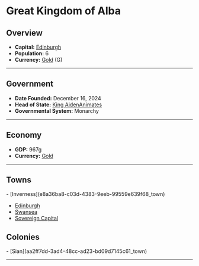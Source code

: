 <!--UNDEDITED FILE, remove this entire line if this file has been edited!-->
# <!--NAME-->Great Kingdom of Alba<!--NAME-->

## Overview

- **Capital:** <!--CAPITAL_LINK-->[Edinburgh](7bea6c1a-fcc7-4e6b-9287-cc147cb3dc02_town)<!--CAPITAL_LINK-->
- **Population:** <!--POPULATION-->6<!--POPULATION-->
- **Currency:** <!--CURRENCY_LINK-->[Gold](Gold_currency)<!--CURRENCY_LINK--> (<!--CURRENCY_ABV-->G<!--CURRENCY_ABV-->)

---

## Government

- **Date Founded:** <!--FOUNDED-->December 16, 2024<!--FOUNDED-->
- **Head of State:** <!--LEADER_TITLE_LINK-->[King AidenAnimates](AidenAnimates_user)<!--LEADER_TITLE_LINK-->
- **Governmental System:** <!--GOVERNMENT-->Monarchy<!--GOVERNMENT-->

---

## Economy

- **GDP:** <!--GDP-->967g<!--GDP-->
- **Currency:** <!--CURRENCY_LINK-->[Gold](Gold_currency)<!--CURRENCY_LINK-->

---

## Towns

<!--TOWNS-->- [Inverness](e8a36ba8-c03d-4383-9eeb-99559e639f68_town)
- [Edinburgh](7bea6c1a-fcc7-4e6b-9287-cc147cb3dc02_town)
- [Swansea](e9dd4fc5-ff49-4ced-b014-5c30c29089d1_town)
- [Sovereign Capital](5d697e83-38b0-4173-ab43-28d48f89965f_town)<!--TOWNS-->

## Colonies

<!--COLONIES-->- [Sian](aa2ff7dd-3ad4-48cc-ad23-bd09d7145c61_town)<!--COLONIES-->

---